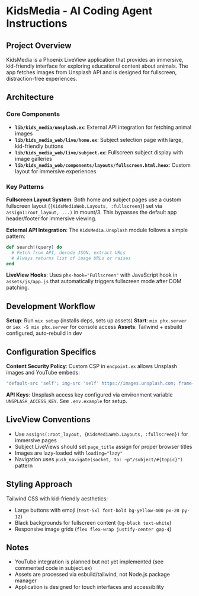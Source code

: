 # KidsMedia - AI Coding Agent Instructions

## Project Overview
KidsMedia is a Phoenix LiveView application that provides an immersive, kid-friendly interface for exploring educational content about animals. The app fetches images from Unsplash API and is designed for fullscreen, distraction-free experiences.

## Architecture

### Core Components
- **`lib/kids_media/unsplash.ex`**: External API integration for fetching animal images
- **`lib/kids_media_web/live/home.ex`**: Subject selection page with large, kid-friendly buttons  
- **`lib/kids_media_web/live/subject.ex`**: Fullscreen subject display with image galleries
- **`lib/kids_media_web/components/layouts/fullscreen.html.heex`**: Custom layout for immersive experiences

### Key Patterns

**Fullscreen Layout System**: Both home and subject pages use a custom fullscreen layout (`{KidsMediaWeb.Layouts, :fullscreen}`) set via `assign(:root_layout, ...)` in mount/3. This bypasses the default app header/footer for immersive viewing.

**External API Integration**: The `KidsMedia.Unsplash` module follows a simple pattern:
```elixir
def search!(query) do
  # Fetch from API, decode JSON, extract URLs
  # Always returns list of image URLs or raises
end
```

**LiveView Hooks**: Uses `phx-hook="Fullscreen"` with JavaScript hook in `assets/js/app.js` that automatically triggers fullscreen mode after DOM patching.

## Development Workflow

**Setup**: Run `mix setup` (installs deps, sets up assets)
**Start**: `mix phx.server` or `iex -S mix phx.server` for console access
**Assets**: Tailwind + esbuild configured, auto-rebuild in dev

## Configuration Specifics

**Content Security Policy**: Custom CSP in `endpoint.ex` allows Unsplash images and YouTube embeds:
```elixir
"default-src 'self'; img-src 'self' https://images.unsplash.com; frame-src https://www.youtube-nocookie.com; script-src 'self' 'unsafe-inline'"
```

**API Keys**: Unsplash access key configured via environment variable `UNSPLASH_ACCESS_KEY`. See `.env.example` for setup.

## LiveView Conventions

- Use `assigns(:root_layout, {KidsMediaWeb.Layouts, :fullscreen})` for immersive pages
- Subject LiveViews should set `page_title` assign for proper browser titles
- Images are lazy-loaded with `loading="lazy"`
- Navigation uses `push_navigate(socket, to: ~p"/subject/#{topic}")` pattern

## Styling Approach
Tailwind CSS with kid-friendly aesthetics:
- Large buttons with emoji (`text-5xl font-bold bg-yellow-400 px-20 py-12`)
- Black backgrounds for fullscreen content (`bg-black text-white`)
- Responsive image grids (`flex flex-wrap justify-center gap-4`)

## Notes
- YouTube integration is planned but not yet implemented (see commented code in subject.ex)
- Assets are processed via esbuild/tailwind, not Node.js package manager
- Application is designed for touch interfaces and accessibility
